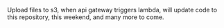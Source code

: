 Upload files to s3, when api gateway triggers lambda, will update code to this repository, this weekend, and many more to come.
